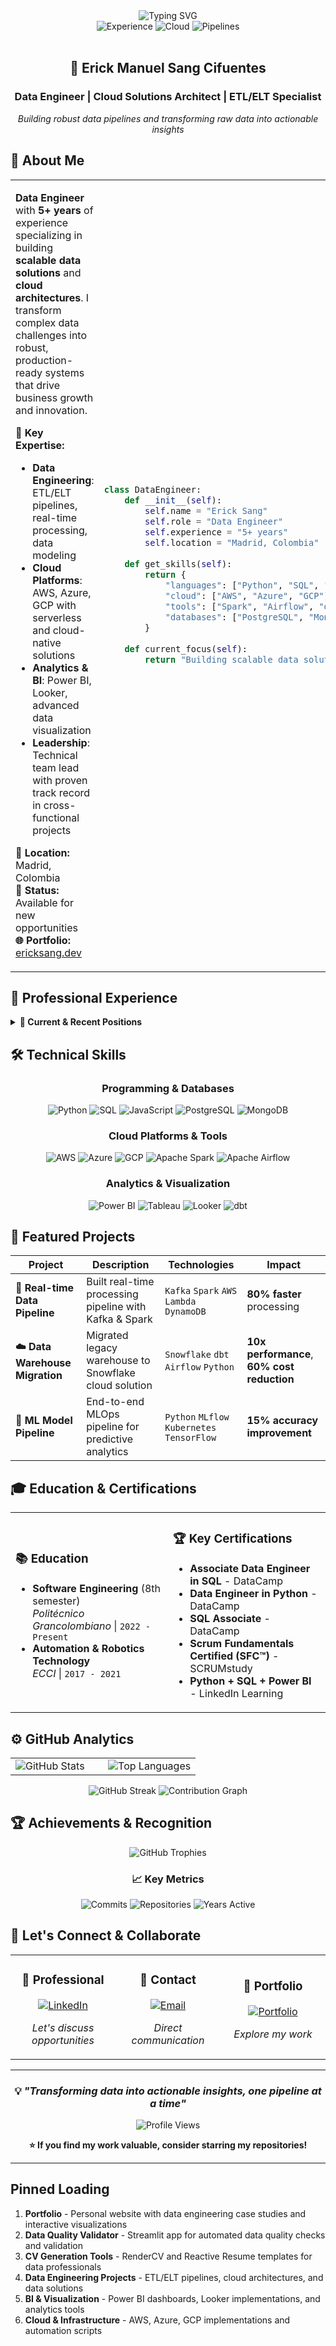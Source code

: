 <div align="center">
  <img src="https://readme-typing-svg.herokuapp.com?font=Fira+Code&size=30&duration=3000&pause=1000&color=00FF41&center=true&vCenter=true&width=600&lines=Data+Engineer+%7C+Cloud+Architect;Building+Scalable+Data+Solutions;Transforming+Data+into+Insights" alt="Typing SVG" />
</div>

<div align="center">
  <img src="https://img.shields.io/badge/Data_Engineer-5%2B_Years-00ff41?style=for-the-badge&logo=databricks&logoColor=white" alt="Experience">
  <img src="https://img.shields.io/badge/Cloud_Platforms-AWS%20%7C%20Azure%20%7C%20GCP-ff6b35?style=for-the-badge&logo=amazonaws&logoColor=white" alt="Cloud">
  <img src="https://img.shields.io/badge/Pipelines_Built-50%2B-4ecdc4?style=for-the-badge&logo=apache-airflow&logoColor=white" alt="Pipelines">
</div>

<br>

<div align="center">
  <h2>🚀 Erick Manuel Sang Cifuentes</h2>
  <h3>Data Engineer | Cloud Solutions Architect | ETL/ELT Specialist</h3>
  <p><em>Building robust data pipelines and transforming raw data into actionable insights</em></p>
</div>

## 🎯 About Me

<table>
<tr>
<td width="60%">

**Data Engineer** with **5+ years** of experience specializing in building **scalable data solutions** and **cloud architectures**. I transform complex data challenges into robust, production-ready systems that drive business growth and innovation.

**🌟 Key Expertise:**
- **Data Engineering**: ETL/ELT pipelines, real-time processing, data modeling
- **Cloud Platforms**: AWS, Azure, GCP with serverless and cloud-native solutions
- **Analytics & BI**: Power BI, Looker, advanced data visualization
- **Leadership**: Technical team lead with proven track record in cross-functional projects

**📍 Location:** Madrid, Colombia  
**🎯 Status:** Available for new opportunities  
**🌐 Portfolio:** [ericksang.dev](https://ericksang.dev)

</td>
<td width="40%">

```python
class DataEngineer:
    def __init__(self):
        self.name = "Erick Sang"
        self.role = "Data Engineer"
        self.experience = "5+ years"
        self.location = "Madrid, Colombia"
    
    def get_skills(self):
        return {
            "languages": ["Python", "SQL", "JavaScript"],
            "cloud": ["AWS", "Azure", "GCP"],
            "tools": ["Spark", "Airflow", "dbt"],
            "databases": ["PostgreSQL", "MongoDB", "BigQuery"]
        }
    
    def current_focus(self):
        return "Building scalable data solutions"
```

</td>
</tr>
</table>

## 💼 Professional Experience

<details>
<summary><b>🚀 Current & Recent Positions</b></summary>
<br>

**🔹 Data Engineer - Consulting** | *SohoHumantech* | `June 2025 - August 2025`
- Participated in analytics platform development for **GASCO Chile**
- Implemented data integration system using **GCP Looker** and **BigQuery**
- Achieved **40% improvement** in query response times through BigQuery optimization

**🔹 Data Engineer - Technical Lead** | *Corporación Unificada Nacional (CUN)* | `February 2025 - June 2025`
- Led **SSOT implementation** with AWS, Great Expectations, Airbyte, dbt, and Airflow
- Designed **RAG architecture** for CUN 360 conversational AI system serving **20,000+ users**
- Achieved **60% reduction** in consolidated data access times

**🔹 Data Engineer - Project Lead** | *FACTECH* | `August 2024 - January 2025`
- Led cross-functional team of **6 professionals** for Ministry of Education automation
- Achieved **90% improvement** in processing efficiency with Apache Airflow ETL pipelines
- Reduced operational errors by **35%** and query execution times by **50%**

**🔹 Data Specialist** | *Teleperformance* | `December 2021 - July 2024`
- Designed data solutions for global financial clients with **PCI-DSS compliance**
- Architected **OLAP and OLTP systems** including analysis cubes and datamarts
- Maintained **24/7 operations** with automated monitoring and Power BI dashboards

</details>

## 🛠️ Technical Skills

<div align="center">

### Programming & Databases
![Python](https://img.shields.io/badge/Python-95%25-3776ab?style=flat-square&logo=python&logoColor=white)
![SQL](https://img.shields.io/badge/SQL-92%25-336791?style=flat-square&logo=postgresql&logoColor=white)
![JavaScript](https://img.shields.io/badge/JavaScript-85%25-f7df1e?style=flat-square&logo=javascript&logoColor=black)
![PostgreSQL](https://img.shields.io/badge/PostgreSQL-92%25-336791?style=flat-square&logo=postgresql&logoColor=white)
![MongoDB](https://img.shields.io/badge/MongoDB-85%25-47a248?style=flat-square&logo=mongodb&logoColor=white)

### Cloud Platforms & Tools
![AWS](https://img.shields.io/badge/AWS-90%25-232f3e?style=flat-square&logo=amazon-aws&logoColor=white)
![Azure](https://img.shields.io/badge/Azure-85%25-0078d4?style=flat-square&logo=microsoft-azure&logoColor=white)
![GCP](https://img.shields.io/badge/GCP-80%25-4285f4?style=flat-square&logo=google-cloud&logoColor=white)
![Apache Spark](https://img.shields.io/badge/Apache%20Spark-90%25-e25a1c?style=flat-square&logo=apache-spark&logoColor=white)
![Apache Airflow](https://img.shields.io/badge/Apache%20Airflow-88%25-017cee?style=flat-square&logo=apache-airflow&logoColor=white)

### Analytics & Visualization
![Power BI](https://img.shields.io/badge/Power%20BI-95%25-f2c811?style=flat-square&logo=power-bi&logoColor=black)
![Tableau](https://img.shields.io/badge/Tableau-85%25-e97627?style=flat-square&logo=tableau&logoColor=white)
![Looker](https://img.shields.io/badge/Looker-80%25-4285f4?style=flat-square&logo=looker&logoColor=white)
![dbt](https://img.shields.io/badge/dbt-88%25-ff694b?style=flat-square&logo=dbt&logoColor=white)

</div>

## 🚀 Featured Projects

<div align="center">

| Project | Description | Technologies | Impact |
|---------|-------------|--------------|--------|
| **🔄 Real-time Data Pipeline** | Built real-time processing pipeline with Kafka & Spark | `Kafka` `Spark` `AWS Lambda` `DynamoDB` | **80% faster** processing |
| **☁️ Data Warehouse Migration** | Migrated legacy warehouse to Snowflake cloud solution | `Snowflake` `dbt` `Airflow` `Python` | **10x performance**, **60% cost reduction** |
| **🤖 ML Model Pipeline** | End-to-end MLOps pipeline for predictive analytics | `Python` `MLflow` `Kubernetes` `TensorFlow` | **15% accuracy improvement** |

</div>

## 🎓 Education & Certifications

<table>
<tr>
<td width="50%">

### 📚 Education
- **Software Engineering** (8th semester)  
  *Politécnico Grancolombiano* | `2022 - Present`
- **Automation & Robotics Technology**  
  *ECCI* | `2017 - 2021`

</td>
<td width="50%">

### 🏆 Key Certifications
- **Associate Data Engineer in SQL** - DataCamp
- **Data Engineer in Python** - DataCamp  
- **SQL Associate** - DataCamp
- **Scrum Fundamentals Certified (SFC™)** - SCRUMstudy
- **Python + SQL + Power BI** - LinkedIn Learning

</td>
</tr>
</table>

## ⚙️ GitHub Analytics

<div align="center">

<table>
<tr>
<td width="50%">

<img src="https://github-readme-stats.vercel.app/api?username=ErickYangs&show_icons=true&theme=tokyonight&include_all_commits=true&count_private=true&hide_border=true&bg_color=0D1117" alt="GitHub Stats" />

</td>
<td width="50%">

<img src="https://github-readme-stats.vercel.app/api/top-langs/?username=ErickYangs&layout=compact&langs_count=8&theme=tokyonight&hide_border=true&bg_color=0D1117" alt="Top Languages" />

</td>
</tr>
</table>

<img src="https://github-readme-streak-stats.herokuapp.com/?user=ErickYangs&theme=tokyonight&hide_border=true&background=0D1117" alt="GitHub Streak" />

<img src="https://github-readme-activity-graph.vercel.app/graph?username=ErickYangs&theme=tokyo-night&hide_border=true&bg_color=0D1117" alt="Contribution Graph" />

</div>

## 🏆 Achievements & Recognition

<div align="center">

![GitHub Trophies](https://github-profile-trophy.vercel.app/?username=ErickYangs&theme=tokyonight&no-frame=true&no-bg=true&row=1&column=7)

### 📈 Key Metrics
![Commits](https://img.shields.io/badge/Total%20Commits-500+-00d4aa?style=for-the-badge&logo=git&logoColor=white)
![Repositories](https://img.shields.io/badge/Public%20Repos-25+-1f6feb?style=for-the-badge&logo=github&logoColor=white)
![Years Active](https://img.shields.io/badge/Years%20Active-3+-ff6b6b?style=for-the-badge&logo=calendar&logoColor=white)

</div>

## 🤝 Let's Connect & Collaborate

<div align="center">

<table>
<tr>
<td align="center" width="33%">

### 💼 Professional
[![LinkedIn](https://img.shields.io/badge/LinkedIn-Connect-0077B5?style=for-the-badge&logo=linkedin&logoColor=white)](https://linkedin.com/in/erick-yang-narvaez)

*Let's discuss opportunities*

</td>
<td align="center" width="33%">

### 📧 Contact
[![Email](https://img.shields.io/badge/Email-Contact-D14836?style=for-the-badge&logo=gmail&logoColor=white)](mailto:erickyang.dev@gmail.com)

*Direct communication*

</td>
<td align="center" width="33%">

### 🚀 Portfolio
[![Portfolio](https://img.shields.io/badge/Portfolio-Visit-4CAF50?style=for-the-badge&logo=web&logoColor=white)](https://erickyangs.github.io/Portfolio/)

*Explore my work*

</td>
</tr>
</table>

</div>

---

<div align="center">

### 💡 *"Transforming data into actionable insights, one pipeline at a time"*

<img src="https://komarev.com/ghpvc/?username=ErickYangs&label=Profile%20Views&color=brightgreen&style=flat-square" alt="Profile Views" />

**⭐ If you find my work valuable, consider starring my repositories!**

</div>

---

## Pinned Loading

1. **Portfolio** - Personal website with data engineering case studies and interactive visualizations
2. **Data Quality Validator** - Streamlit app for automated data quality checks and validation  
3. **CV Generation Tools** - RenderCV and Reactive Resume templates for data professionals
4. **Data Engineering Projects** - ETL/ELT pipelines, cloud architectures, and data solutions
5. **BI & Visualization** - Power BI dashboards, Looker implementations, and analytics tools
6. **Cloud & Infrastructure** - AWS, Azure, GCP implementations and automation scripts